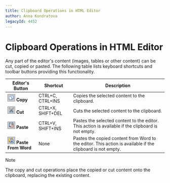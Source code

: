 ```yaml
---
title: Clipboard Operations in HTML Editor
author: Anna Kondratova
legacyId: 4452
---
```

# Clipboard Operations in HTML Editor
Any part of the editor's content (images, tables or other content) can be cut, copied or pasted. The following table lists keyboard shortcuts and toolbar buttons providing this functionality.
 

| Editor's Button | Shortcut | Description |
|---|---|---|
| ![ASPxHtmlEditor-Buttons-Copy](../../../images/img7391.png) **Copy** | CTRL+C, CTRL+INS | Copies the selected content to the clipboard. |
| ![ASPxHtmlEditor-Buttons-Cut](../../../images/img7390.png) **Cut** | CTRL+X, SHIFT+DEL | Cuts the selected content to the clipboard. |
| ![ASPxHtmlEditor-Buttons-Paste](../../../images/img7392.png) **Paste** | CTRL+V, SHIFT+INS | Pastes the selected content to the editor. This action is available if the clipboard is not empty. |
| ![ASPxHtmlEditor-Buttons-PasteFromWord](../../../images/img10317.png) **Paste From Word** | None | Pastes the copied content from Word to the editor. This action is available if the clipboard is not empty. |

> [!NOTE]
> The copy and cut operations place the copied or cut content onto the clipboard, replacing the existing content.